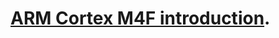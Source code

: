# [ARM Cortex M4F introduction](https://www.youtube.com/playlist?list=PLUzpamnPJdEehcAwwzoq71Yf3gpQQ12wI).
